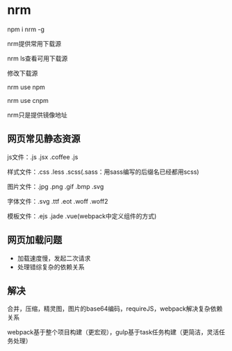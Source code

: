 # nrm

npm i nrm -g

nrm提供常用下载源

nrm ls查看可用下载源



修改下载源

nrm use npm

nrm use cnpm



nrm只是提供镜像地址



## 网页常见静态资源

js文件：.js	.jsx	.coffee	.js

样式文件：.css	.less	.scss(.sass：用sass编写的后缀名已经都用scss)

图片文件：.jpg	.png	.gif	.bmp	.svg

字体文件：.svg	.ttf	.eot	.woff	.woff2

模板文件：.ejs	.jade	.vue(webpack中定义组件的方式)



## 网页加载问题

+ 加载速度慢，发起二次请求
+ 处理错综复杂的依赖关系

## 解决

合并，压缩，精灵图，图片的base64编码，requireJS，webpack解决复杂依赖关系

webpack基于整个项目构建（更宏观），gulp基于task任务构建（更简洁，灵活任务处理）